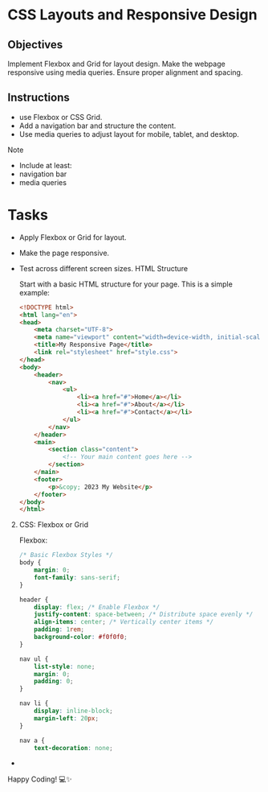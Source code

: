 # CSS Layouts and Responsive Design

## Objectives

Implement Flexbox and Grid for layout design.
Make the webpage responsive using media queries.
Ensure proper alignment and spacing.

## Instructions

- use Flexbox or CSS Grid.
- Add a navigation bar and structure the content.
- Use media queries to adjust layout for mobile, tablet, and desktop.

>[!NOTE]
>  - Include at least:
>  - navigation bar
>  - media queries

# Tasks

- Apply Flexbox or Grid for layout.
- Make the page responsive.
- Test across different screen sizes.
HTML Structure

   Start with a basic HTML structure for your page. This is a simple example:

   ```html
   <!DOCTYPE html>
   <html lang="en">
   <head>
       <meta charset="UTF-8">
       <meta name="viewport" content="width=device-width, initial-scale=1.0">
       <title>My Responsive Page</title>
       <link rel="stylesheet" href="style.css">
   </head>
   <body>
       <header>
           <nav>
               <ul>
                   <li><a href="#">Home</a></li>
                   <li><a href="#">About</a></li>
                   <li><a href="#">Contact</a></li>
               </ul>
           </nav>
       </header>
       <main>
           <section class="content">
               <!-- Your main content goes here -->
           </section>
       </main>
       <footer>
           <p>&copy; 2023 My Website</p>
       </footer>
   </body>
   </html>
   ```

2. CSS: Flexbox or Grid

   Flexbox:

   ```css
   /* Basic Flexbox Styles */
   body {
       margin: 0;
       font-family: sans-serif;
   }

   header {
       display: flex; /* Enable Flexbox */
       justify-content: space-between; /* Distribute space evenly */
       align-items: center; /* Vertically center items */
       padding: 1rem;
       background-color: #f0f0f0;
   }

   nav ul {
       list-style: none;
       margin: 0;
       padding: 0;
   }

   nav li {
       display: inline-block;
       margin-left: 20px;
   }

   nav a {
       text-decoration: none;
- 

Happy Coding! 💻✨
